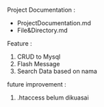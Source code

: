 Project Documentation :
- ProjectDocumentation.md
- File&Directory.md

Feature :
1. CRUD to Mysql
2. Flash Message
3. Search Data based on nama


future improvement :
1. .htaccess belum dikuasai


